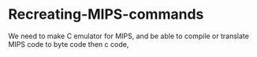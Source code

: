 # Recreating-MIPS-commands
We need to make C emulator for MIPS, and be able to compile or translate MIPS  code to byte code then c code,

